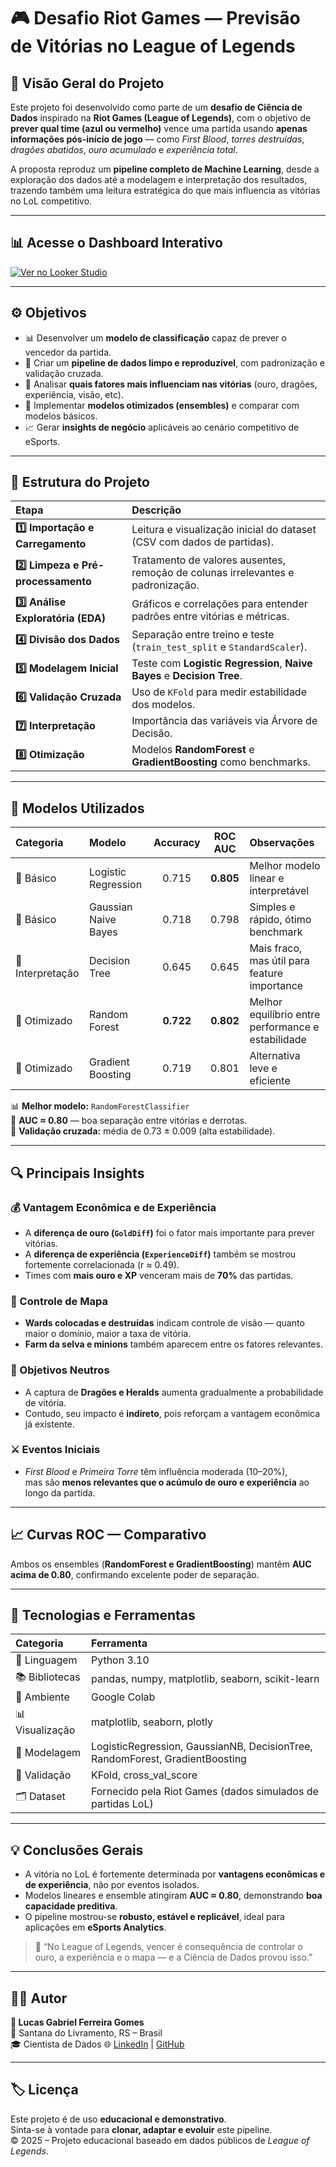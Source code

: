 # 🎮 Desafio Riot Games — Previsão de Vitórias no League of Legends

## 🧭 Visão Geral do Projeto

Este projeto foi desenvolvido como parte de um **desafio de Ciência de Dados** inspirado na **Riot Games (League of Legends)**, com o objetivo de **prever qual time (azul ou vermelho)** vence uma partida usando **apenas informações pós-início de jogo** — como *First Blood*, *torres destruídas*, *dragões abatidos*, *ouro acumulado* e *experiência total*.

A proposta reproduz um **pipeline completo de Machine Learning**, desde a exploração dos dados até a modelagem e interpretação dos resultados, trazendo também uma leitura estratégica do que mais influencia as vitórias no LoL competitivo.

---

## 📊 Acesse o Dashboard Interativo
[![Ver no Looker Studio](https://img.shields.io/badge/LoL%20Dashboard%20-%20Abrir%20Painel-blueviolet?style=for-the-badge&logo=googledatastudio)](LINK_DO_DASHBOARD)

---

## ⚙️ Objetivos

- 📊 Desenvolver um **modelo de classificação** capaz de prever o vencedor da partida.
- 🧼 Criar um **pipeline de dados limpo e reproduzível**, com padronização e validação cruzada.
- 🧠 Analisar **quais fatores mais influenciam nas vitórias** (ouro, dragões, experiência, visão, etc).
- 🚀 Implementar **modelos otimizados (ensembles)** e comparar com modelos básicos.
- 📈 Gerar **insights de negócio** aplicáveis ao cenário competitivo de eSports.

---

## 🧩 Estrutura do Projeto

| Etapa | Descrição |
|:--|:--|
| **1️⃣ Importação e Carregamento** | Leitura e visualização inicial do dataset (CSV com dados de partidas). |
| **2️⃣ Limpeza e Pré-processamento** | Tratamento de valores ausentes, remoção de colunas irrelevantes e padronização. |
| **3️⃣ Análise Exploratória (EDA)** | Gráficos e correlações para entender padrões entre vitórias e métricas. |
| **4️⃣ Divisão dos Dados** | Separação entre treino e teste (`train_test_split` e `StandardScaler`). |
| **5️⃣ Modelagem Inicial** | Teste com **Logistic Regression**, **Naive Bayes** e **Decision Tree**. |
| **6️⃣ Validação Cruzada** | Uso de `KFold` para medir estabilidade dos modelos. |
| **7️⃣ Interpretação** | Importância das variáveis via Árvore de Decisão. |
| **8️⃣ Otimização** | Modelos **RandomForest** e **GradientBoosting** como benchmarks. |

---

## 🧠 Modelos Utilizados

| Categoria | Modelo | Accuracy | ROC AUC | Observações |
|:--|:--|:--:|:--:|:--|
| 🔹 Básico | Logistic Regression | 0.715 | **0.805** | Melhor modelo linear e interpretável |
| 🔹 Básico | Gaussian Naive Bayes | 0.718 | 0.798 | Simples e rápido, ótimo benchmark |
| 🔹 Interpretação | Decision Tree | 0.645 | 0.645 | Mais fraco, mas útil para feature importance |
| 🔸 Otimizado | Random Forest | **0.722** | **0.802** | Melhor equilíbrio entre performance e estabilidade |
| 🔸 Otimizado | Gradient Boosting | 0.719 | 0.801 | Alternativa leve e eficiente |

📊 **Melhor modelo:** `RandomForestClassifier`  
🎯 **AUC ≈ 0.80** — boa separação entre vitórias e derrotas.  
🔁 **Validação cruzada:** média de 0.73 ± 0.009 (alta estabilidade).

---

## 🔍 Principais Insights

### 💰 Vantagem Econômica e de Experiência
- A **diferença de ouro (`GoldDiff`)** foi o fator mais importante para prever vitórias.  
- A **diferença de experiência (`ExperienceDiff`)** também se mostrou fortemente correlacionada (r ≈ 0.49).  
- Times com **mais ouro e XP** venceram mais de **70%** das partidas.

### 🧠 Controle de Mapa
- **Wards colocadas e destruídas** indicam controle de visão — quanto maior o domínio, maior a taxa de vitória.  
- **Farm da selva e minions** também aparecem entre os fatores relevantes.

### 🐉 Objetivos Neutros
- A captura de **Dragões e Heralds** aumenta gradualmente a probabilidade de vitória.  
- Contudo, seu impacto é **indireto**, pois reforçam a vantagem econômica já existente.

### ⚔️ Eventos Iniciais
- *First Blood* e *Primeira Torre* têm influência moderada (10–20%),  
  mas são **menos relevantes que o acúmulo de ouro e experiência** ao longo da partida.

---

## 📈 Curvas ROC — Comparativo

Ambos os ensembles (**RandomForest e GradientBoosting**) mantêm **AUC acima de 0.80**, confirmando excelente poder de separação.

---

## 🧮 Tecnologias e Ferramentas

| Categoria | Ferramenta |
|:--|:--|
| 🐍 Linguagem | Python 3.10 |
| 📚 Bibliotecas | pandas, numpy, matplotlib, seaborn, scikit-learn |
| 🔬 Ambiente | Google Colab |
| 📊 Visualização | matplotlib, seaborn, plotly |
| 🧠 Modelagem | LogisticRegression, GaussianNB, DecisionTree, RandomForest, GradientBoosting |
| 🧪 Validação | KFold, cross_val_score |
| 🗂️ Dataset | Fornecido pela Riot Games (dados simulados de partidas LoL) |

---

## 💡 Conclusões Gerais

- A vitória no LoL é fortemente determinada por **vantagens econômicas e de experiência**, não por eventos isolados.  
- Modelos lineares e ensemble atingiram **AUC ≈ 0.80**, demonstrando **boa capacidade preditiva**.  
- O pipeline mostrou-se **robusto, estável e replicável**, ideal para aplicações em **eSports Analytics**.

> 🧩 “No League of Legends, vencer é consequência de controlar o ouro, a experiência e o mapa — e a Ciência de Dados provou isso.”

---

## 🧑‍💻 Autor

**👤 Lucas Gabriel Ferreira Gomes**  
📍 Santana do Livramento, RS – Brasil  
🎓 Cientista de Dados
🌐 [LinkedIn](www.linkedin.com/in/lucas-gabriel-dados) | [GitHub](https://github.com/Oreki820)

---

## 🏷️ Licença

Este projeto é de uso **educacional e demonstrativo**.  
Sinta-se à vontade para **clonar, adaptar e evoluir** este pipeline.  
© 2025 – Projeto educacional baseado em dados públicos de *League of Legends*.
